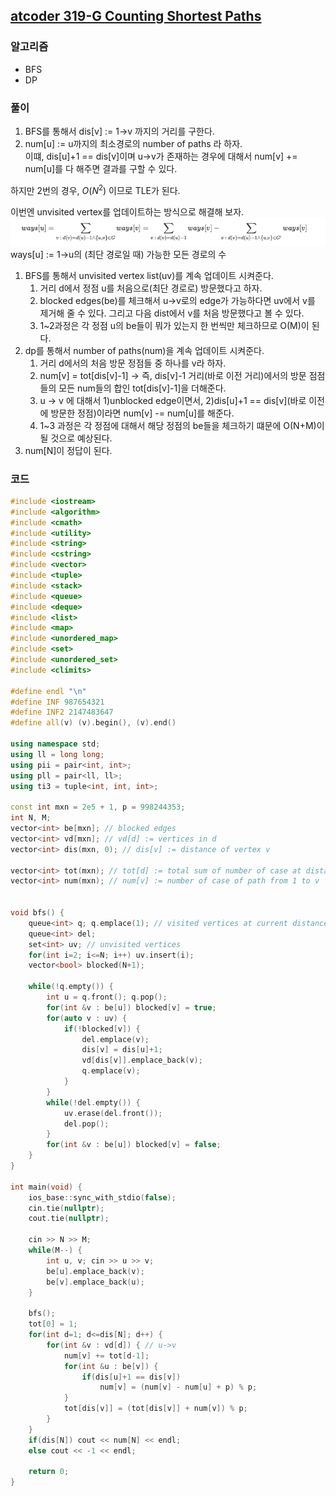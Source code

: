 ## [atcoder 319-G Counting Shortest Paths](https://atcoder.jp/contests/abc319/tasks/abc319_g)

### 알고리즘
- BFS
- DP

### 풀이
1. BFS를 통해서 dis[v] := 1->v 까지의 거리를 구한다.
2. num[u] := u까지의 최소경로의 number of paths 라 하자.  
   이떄, dis[u]+1 == dis[v]이며 u->v가 존재하는 경우에 대해서 num[v] += num[u]를 다 해주면 결과를 구할 수 있다.

하지만 2번의 경우, $O(N^2)$ 이므로 TLE가 된다.  

이번엔 unvisited vertex를 업데이트하는 방식으로 해결해 보자.  
![img.png](img.png)
ways[u] := 1->u의 (최단 경로일 때) 가능한 모든 경로의 수  

1. BFS를 통해서 unvisited vertex list(uv)를 계속 업데이트 시켜준다.
   1. 거리 d에서 정점 u를 처음으로(최단 경로로) 방문했다고 하자.
   2. blocked edges(be)를 체크해서 u->v로의 edge가 가능하다면 uv에서 v를 제거해 줄 수 있다. 그리고 다음 dist에서 v를 처음 방문했다고 볼 수 있다.
   3. 1~2과정은 각 정점 u의 be들이 뭐가 있는지 한 번씩만 체크하므로 O(M)이 된다.
2. dp를 통해서 number of paths(num)을 계속 업데이트 시켜준다.
   1. 거리 d에서의 처음 방문 정점들 중 하나를 v라 하자.
   2. num[v] = tot[dis[v]-1] -> 즉, dis[v]-1 거리(바로 이전 거리)에서의 방문 점점들의 모든 num들의 합인 tot[dis[v]-1]을 더해준다.
   3. u -> v 에 대해서 1)unblocked edge이면서, 2)dis[u]+1 == dis\[v\](바로 이전에 방문한 정점)이라면 num[v] -= num[u]를 해준다.
   4. 1~3 과정은 각 정점에 대해서 해당 정점의 be들을 체크하기 떄문에 O(N+M)이 될 것으로 예상된다.
3. num[N]이 정답이 된다.

### 코드
```c++
#include <iostream>
#include <algorithm>
#include <cmath>
#include <utility>
#include <string>
#include <cstring>
#include <vector>
#include <tuple>
#include <stack>
#include <queue>
#include <deque>
#include <list>
#include <map>
#include <unordered_map>
#include <set>
#include <unordered_set>
#include <climits>

#define endl "\n"
#define INF 987654321
#define INF2 2147483647
#define all(v) (v).begin(), (v).end()

using namespace std;
using ll = long long;
using pii = pair<int, int>;
using pll = pair<ll, ll>;
using ti3 = tuple<int, int, int>;

const int mxn = 2e5 + 1, p = 998244353;
int N, M;
vector<int> be[mxn]; // blocked edges
vector<int> vd[mxn]; // vd[d] := vertices in d
vector<int> dis(mxn, 0); // dis[v] := distance of vertex v

vector<int> tot(mxn); // tot[d] := total sum of number of case at distance of d
vector<int> num(mxn); // num[v] := number of case of path from 1 to v


void bfs() {
    queue<int> q; q.emplace(1); // visited vertices at current distance
    queue<int> del;
    set<int> uv; // unvisited vertices
    for(int i=2; i<=N; i++) uv.insert(i);
    vector<bool> blocked(N+1);

    while(!q.empty()) {
        int u = q.front(); q.pop();
        for(int &v : be[u]) blocked[v] = true;
        for(auto v : uv) {
            if(!blocked[v]) {
                del.emplace(v);
                dis[v] = dis[u]+1;
                vd[dis[v]].emplace_back(v);
                q.emplace(v);
            }
        }
        while(!del.empty()) {
            uv.erase(del.front());
            del.pop();
        }
        for(int &v : be[u]) blocked[v] = false;
    }
}

int main(void) {
    ios_base::sync_with_stdio(false);
    cin.tie(nullptr);
    cout.tie(nullptr);

    cin >> N >> M;
    while(M--) {
        int u, v; cin >> u >> v;
        be[u].emplace_back(v);
        be[v].emplace_back(u);
    }

    bfs();
    tot[0] = 1;
    for(int d=1; d<=dis[N]; d++) {
        for(int &v : vd[d]) { // u->v
            num[v] += tot[d-1];
            for(int &u : be[v]) {
                if(dis[u]+1 == dis[v])
                    num[v] = (num[v] - num[u] + p) % p;
            }
            tot[dis[v]] = (tot[dis[v]] + num[v]) % p;
        }
    }
    if(dis[N]) cout << num[N] << endl;
    else cout << -1 << endl;

    return 0;
}
```